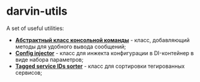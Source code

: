 # darvin-utils
A set of useful utilities:

- [**Абстрактный класс консольной команды**](/Command/AbstractContainerAwareCommand.php) - класс, добавляющий методы для
удобного вывода сообщений;
- [**Config injector**](/Resources/doc/config_injector.md) - класс для инжекта конфигурации в DI-контейнер в виде набора параметров;
- [**Tagged service IDs sorter**](/Resources/doc/tagged_service_ids_sorter.md) - класс для сортировки тегированных сервисов;
